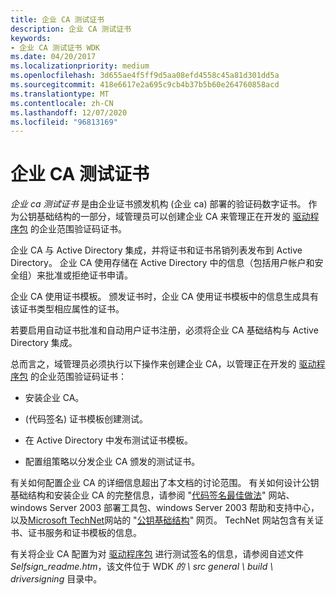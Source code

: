 ```yaml
---
title: 企业 CA 测试证书
description: 企业 CA 测试证书
keywords:
- 企业 CA 测试证书 WDK
ms.date: 04/20/2017
ms.localizationpriority: medium
ms.openlocfilehash: 3d655ae4f5ff9d5aa08efd4558c45a81d301dd5a
ms.sourcegitcommit: 418e6617e2a695c9cb4b37b5b60e264760858acd
ms.translationtype: MT
ms.contentlocale: zh-CN
ms.lasthandoff: 12/07/2020
ms.locfileid: "96813169"
---
```

# <a name="enterprise-ca-test-certificate"></a>企业 CA 测试证书


*企业 ca 测试证书* 是由企业证书颁发机构 (企业 ca) 部署的验证码数字证书。 作为公钥基础结构的一部分，域管理员可以创建企业 CA 来管理正在开发的 [驱动程序包](driver-packages.md) 的企业范围验证码证书。

企业 CA 与 Active Directory 集成，并将证书和证书吊销列表发布到 Active Directory。 企业 CA 使用存储在 Active Directory 中的信息（包括用户帐户和安全组）来批准或拒绝证书申请。

企业 CA 使用证书模板。 颁发证书时，企业 CA 使用证书模板中的信息生成具有该证书类型相应属性的证书。

若要启用自动证书批准和自动用户证书注册，必须将企业 CA 基础结构与 Active Directory 集成。

总而言之，域管理员必须执行以下操作来创建企业 CA，以管理正在开发的 [驱动程序包](driver-packages.md) 的企业范围验证码证书：

-   安装企业 CA。

-    (代码签名) 证书模板创建测试。

-   在 Active Directory 中发布测试证书模板。

-   配置组策略以分发企业 CA 颁发的测试证书。

有关如何配置企业 CA 的详细信息超出了本文档的讨论范围。 有关如何设计公钥基础结构和安装企业 CA 的完整信息，请参阅 "[代码签名最佳做法](/windows-hardware/test/hlk/)" 网站、windows Server 2003 部署工具包、windows Server 2003 帮助和支持中心，以及[Microsoft TechNet](https://go.microsoft.com/fwlink/p/?linkid=62647)网站的 "[公钥基础结构](/previous-versions/windows/it-pro/windows-server-2003/cc757327(v=ws.10))" 网页。 TechNet 网站包含有关证书、证书服务和证书模板的信息。

有关将企业 CA 配置为对 [驱动程序包](driver-packages.md) 进行测试签名的信息，请参阅自述文件 *Selfsign_readme.htm*，该文件位于 WDK *的 \\ src general \\ build \\ driversigning* 目录中。

 

